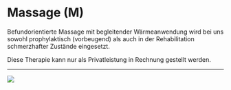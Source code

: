 # Massage (M)

Befundorientierte Massage mit begleitender Wärmeanwendung wird bei uns sowohl prophylaktisch (vorbeugend) als auch in der Rehabilitation schmerzhafter Zustände eingesetzt.

Diese Therapie kann nur als Privatleistung in Rechnung gestellt werden.

---

![](/assets/thumb/water_dispenser.jpg)

